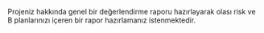 Projeniz hakkında genel bir değerlendirme raporu hazırlayarak olası risk ve B planlarınızı içeren bir rapor hazırlamanız istenmektedir.
